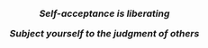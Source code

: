 <br/>
<br/>
<h3 align=center><i>Self-acceptance is liberating

Subject yourself to the judgment of others</i></h3>
<br/>
<br/>
<br/>
